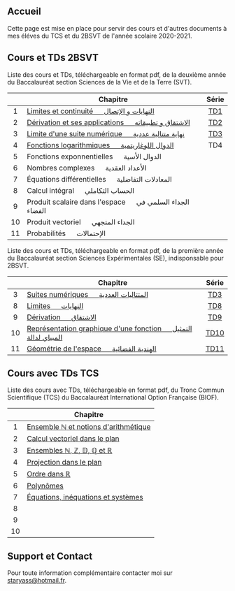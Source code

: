 ## Accueil

Cette page est mise en place pour servir des cours et d'autres documents à mes éléves du TCS et du 2BSVT de l'année scolaire 2020-2021.

## Cours et TDs 2BSVT

Liste des cours et TDs, téléchargeable en format pdf, de la deuxième année du Baccalauréat section Sciences de la Vie et de la Terre (SVT).

|    | Chapitre                                                                            | Série                     |
|:--:|-------------------------------------------------------------------------------------|:-------------------------:|
| 1  | [Limites et continuité &emsp; النهايات و الإتصال](pdfs/2BSVT/chap1.pdf)              | [TD1](pdfs/2BSVT/TD1.pdf) |
| 2  | [Dérivation et ses applications &emsp; الاشتقاق و تطبيقاته](pdfs/2BSVT/chap2.pdf)    | [TD2](pdfs/2BSVT/TD2.pdf) |
| 3  | [Limite d'une suite numérique &emsp; نهاية متتالية عددية](pdfs/2BSVT/chap3.pdf)      | [TD3](pdfs/2BSVT/TD3.pdf) |
| 4  | [Fonctions logarithmiques &emsp; الدوال اللوغاريتمية](pdfs/2BSVT/chap4.pdf)         | TD4                       |
| 5  | Fonctions exponnentielles &emsp; الدوال الأسية                                       |                           |
| 6  | Nombres complexes &emsp; الأعداد العقدية                                             |                           |
| 7  | Équations différentielles &emsp; المعادلات التفاضلية                                  |                           |
| 8  | Calcul intégral &emsp; الحساب التكاملي                                               |                           |
| 9  | Produit scalaire dans l'espace &emsp; الجداء السلمي في الفضاء                         |                           |
| 10 | Produit vectoriel &emsp; الجداء المتجهي                                               |                           |
| 11 | Probabilités &emsp; الإحتمالات                                                        |                           |

Liste des cours et TDs, téléchargeable en format pdf, de la première année du Baccalauréat section Sciences Expérimentales (SE), indisponsable pour 2BSVT.

|    | Chapitre                                                                                    | Série                      |
|:--:|---------------------------------------------------------------------------------------------|:--------------------------:|
| 3  | [Suites numériques &emsp; المتتاليات العددية](pdfs/1BSE/chap3.pdf)                           | [TD3](pdfs/1BSE/TD3.pdf)   |
| 8  | [Limites &emsp; النهايات](pdfs/1BSE/chap8.pdf)                                              | [TD8](pdfs/1BSE/TD8.pdf)   |
| 9  | [Dérivation &emsp; الاشتقاق](pdfs/1BSE/chap9.pdf)                                            | [TD9](pdfs/1BSE/TD9.pdf)   |
| 10 | [Représentation graphique d'une fonction &emsp; التمثيل المبياي لدالة](pdfs/1BSE/chap10.pdf) | [TD10](pdfs/1BSE/TD10.pdf) |
| 11 | [Géométrie de l'espace &emsp; الهندية الفضائية](pdfs/1BSE/chap11.pdf)                        | [TD11](pdfs/1BSE/TD11.pdf) |

## Cours avec TDs TCS

Liste des cours avec TDs, téléchargeable en format pdf, du Tronc Commun Scientifique (TCS) du Baccalauréat International Option Française (BIOF).

|    | Chapitre                                                                                                  |
|:--:|-----------------------------------------------------------------------------------------------------------|
| 1  | [Ensemble $\mathbb{N}$ et notions d'arithmétique](pdfs/TCS/chap1.pdf)                                     |
| 2  | [Calcul vectoriel dans le plan](pdfs/TCS/chap2.pdf)                                                       |
| 3  | [Ensembles $\mathbb{N}$, $\mathbb{Z}$, $\mathbb{D}$, $\mathbb{Q}$ et $\mathbb{R}$](pdfs/TCS/chap3.pdf)    |
| 4  | [Projection dans le plan](pdfs/TCS/chap4.pdf)                                                             |
| 5  | [Ordre dans $\mathbb{R}$](pdfs/TCS/chap5.pdf)                                                             |
| 6  | [Polynômes](pdfs/TCS/chap6.pdf)                                                                           |
| 7  | [Équations, inéquations et systèmes](pdfs/TCS/chap7.pdf)                                                  |
| 8  |                                                                                                           |
| 9  |                                                                                                           |
| 10 |                                                                                                           |

## Support et Contact

Pour toute information complémentaire contacter moi sur [staryass@hotmail.fr](mailto:staryass@hotmail.fr).
